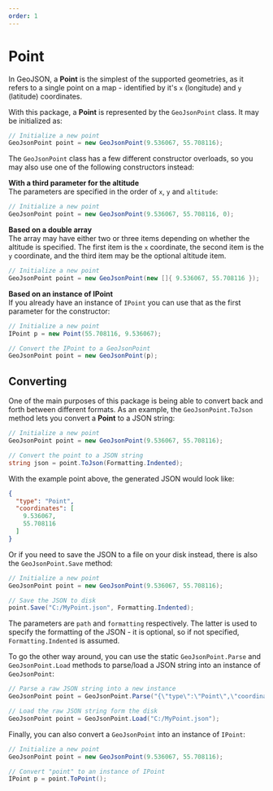 ```yaml
---
order: 1
---
```


# Point

In GeoJSON, a **Point** is the simplest of the supported geometries, as it refers to a single point on a map - identified by it's `x` (longitude) and `y` (latitude) coordinates.

With this package, a **Point** is represented by the <code type="Skybrud.Essentials.Maps.GeoJson.Geometry.GeoJsonPoint">GeoJsonPoint</code> class. It may be initialized as:

```csharp
// Initialize a new point
GeoJsonPoint point = new GeoJsonPoint(9.536067, 55.708116);
```

The <code type="Skybrud.Essentials.Maps.GeoJson.Geometry.GeoJsonPoint">GeoJsonPoint</code> class has a few different constructor overloads, so you may also use one of the following constructors instead:

**With a third parameter for the altitude**  
The parameters are specified in the order of `x`, `y` and `altitude`:

```csharp
// Initialize a new point
GeoJsonPoint point = new GeoJsonPoint(9.536067, 55.708116, 0);
```

**Based on a double array**  
The array may have either two or three items depending on whether the altitude is specified. The first item is the `x` coordinate, the second item is the `y` coordinate, and the third item may be the optional altitude item.

```csharp
// Initialize a new point
GeoJsonPoint point = new GeoJsonPoint(new []{ 9.536067, 55.708116 });
```

**Based on an instance of IPoint**  
If you already have an instance of <code type="Skybrud.Essentials.Maps.Geometry.IPoint">IPoint</code> you can use that as the first parameter for the constructor:


```csharp
// Initialize a new point
IPoint p = new Point(55.708116, 9.536067);

// Convert the IPoint to a GeoJsonPoint
GeoJsonPoint point = new GeoJsonPoint(p);
```


## Converting

One of the main purposes of this package is being able to convert back and forth between different formats. As an example, the `GeoJsonPoint.ToJson` method lets you convert a **Point** to a JSON string:

```csharp
// Initialize a new point
GeoJsonPoint point = new GeoJsonPoint(9.536067, 55.708116);

// Convert the point to a JSON string
string json = point.ToJson(Formatting.Indented);
```

With the example point above, the generated JSON would look like:

```json
{
  "type": "Point",
  "coordinates": [
    9.536067,
    55.708116
  ]
}
```

Or if you need to save the JSON to a file on your disk instead, there is also the `GeoJsonPoint.Save` method:

```csharp
// Initialize a new point
GeoJsonPoint point = new GeoJsonPoint(9.536067, 55.708116);

// Save the JSON to disk
point.Save("C:/MyPoint.json", Formatting.Indented);
```

The parameters are `path` and `formatting` respectively. The latter is used to specify the formatting of the JSON - it is optional, so if not specified, <code field="Newtonsoft.Json.Formatting.Indented">Formatting.Indented</code> is assumed.

To go the other way around, you can use the static `GeoJsonPoint.Parse` and `GeoJsonPoint.Load` methods to parse/load a JSON string into an instance of `GeoJsonPoint`:

```csharp
// Parse a raw JSON string into a new instance
GeoJsonPoint point = GeoJsonPoint.Parse("{\"type\":\"Point\",\"coordinates\":[9.536067,55.708116]}");
```

```csharp
// Load the raw JSON string form the disk
GeoJsonPoint point = GeoJsonPoint.Load("C:/MyPoint.json");
```

Finally, you can also convert a <code type="Skybrud.Essentials.Maps.GeoJson.Geometry.GeoJsonPoint">GeoJsonPoint</code> into an instance of <code type="Skybrud.Essentials.Maps.Geometry.IPoint">IPoint</code>:

```csharp
// Initialize a new point
GeoJsonPoint point = new GeoJsonPoint(9.536067, 55.708116);

// Convert "point" to an instance of IPoint
IPoint p = point.ToPoint();
```